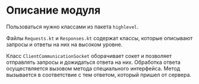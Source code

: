 # Описание модуля

Пользоваться нужно классами из пакета `highlevel`.

Файлы `Requests.kt` и `Responses.kt` содержат классы, которые описывают запросы и ответы на них на высоком уровне.

Класс `ClientCommunicationSocket` оборачивает сокет и позволяет отправлять запросы и дожидаться ответа на них. Обработка ответа осуществляется вызовом метода специального интерфейса. Метод вызывается в соответствие с тем ответом, который пришел от сервера.